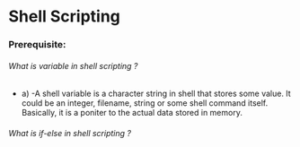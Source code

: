 # Shell Scripting 
### Prerequisite:
###### What is variable in shell scripting ?
- a) -A shell variable is a character string in shell that stores some value. It could be an integer, filename, string or some shell command itself. Basically, it is a poniter to the actual data stored in memory.
###### What is if-else in shell scripting ?
```shell
```
